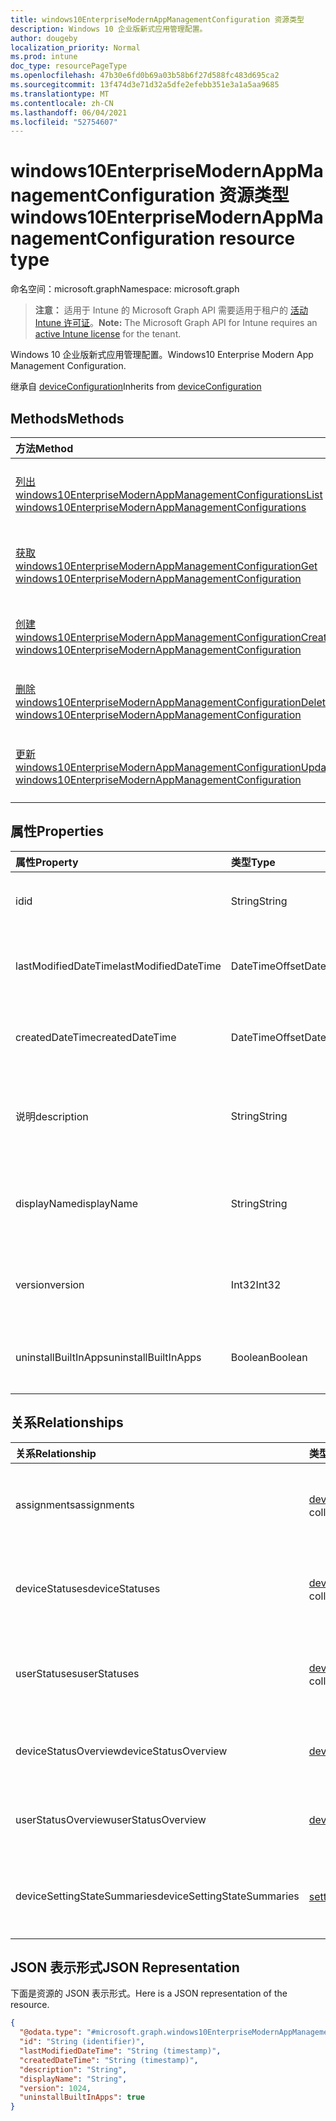 ```yaml
---
title: windows10EnterpriseModernAppManagementConfiguration 资源类型
description: Windows 10 企业版新式应用管理配置。
author: dougeby
localization_priority: Normal
ms.prod: intune
doc_type: resourcePageType
ms.openlocfilehash: 47b30e6fd0b69a03b58b6f27d588fc483d695ca2
ms.sourcegitcommit: 13f474d3e71d32a5dfe2efebb351e3a1a5aa9685
ms.translationtype: MT
ms.contentlocale: zh-CN
ms.lasthandoff: 06/04/2021
ms.locfileid: "52754607"
---
```

# <a name="windows10enterprisemodernappmanagementconfiguration-resource-type"></a><span data-ttu-id="474c9-103">windows10EnterpriseModernAppManagementConfiguration 资源类型</span><span class="sxs-lookup"><span data-stu-id="474c9-103">windows10EnterpriseModernAppManagementConfiguration resource type</span></span>

<span data-ttu-id="474c9-104">命名空间：microsoft.graph</span><span class="sxs-lookup"><span data-stu-id="474c9-104">Namespace: microsoft.graph</span></span>

> <span data-ttu-id="474c9-105">**注意：** 适用于 Intune 的 Microsoft Graph API 需要适用于租户的 [活动 Intune 许可证](https://go.microsoft.com/fwlink/?linkid=839381)。</span><span class="sxs-lookup"><span data-stu-id="474c9-105">**Note:** The Microsoft Graph API for Intune requires an [active Intune license](https://go.microsoft.com/fwlink/?linkid=839381) for the tenant.</span></span>

<span data-ttu-id="474c9-106">Windows 10 企业版新式应用管理配置。</span><span class="sxs-lookup"><span data-stu-id="474c9-106">Windows10 Enterprise Modern App Management Configuration.</span></span>


<span data-ttu-id="474c9-107">继承自 [deviceConfiguration](../resources/intune-deviceconfig-deviceconfiguration.md)</span><span class="sxs-lookup"><span data-stu-id="474c9-107">Inherits from [deviceConfiguration](../resources/intune-deviceconfig-deviceconfiguration.md)</span></span>

## <a name="methods"></a><span data-ttu-id="474c9-108">Methods</span><span class="sxs-lookup"><span data-stu-id="474c9-108">Methods</span></span>
|<span data-ttu-id="474c9-109">方法</span><span class="sxs-lookup"><span data-stu-id="474c9-109">Method</span></span>|<span data-ttu-id="474c9-110">返回类型</span><span class="sxs-lookup"><span data-stu-id="474c9-110">Return Type</span></span>|<span data-ttu-id="474c9-111">Description</span><span class="sxs-lookup"><span data-stu-id="474c9-111">Description</span></span>|
|:---|:---|:---|
|[<span data-ttu-id="474c9-112">列出 windows10EnterpriseModernAppManagementConfigurations</span><span class="sxs-lookup"><span data-stu-id="474c9-112">List windows10EnterpriseModernAppManagementConfigurations</span></span>](../api/intune-deviceconfig-windows10enterprisemodernappmanagementconfiguration-list.md)|<span data-ttu-id="474c9-113">[windows10EnterpriseModernAppManagementConfiguration](../resources/intune-deviceconfig-windows10enterprisemodernappmanagementconfiguration.md) 集合</span><span class="sxs-lookup"><span data-stu-id="474c9-113">[windows10EnterpriseModernAppManagementConfiguration](../resources/intune-deviceconfig-windows10enterprisemodernappmanagementconfiguration.md) collection</span></span>|<span data-ttu-id="474c9-114">列出 [windows10EnterpriseModernAppManagementConfiguration](../resources/intune-deviceconfig-windows10enterprisemodernappmanagementconfiguration.md) 对象的属性和关系。</span><span class="sxs-lookup"><span data-stu-id="474c9-114">List properties and relationships of the [windows10EnterpriseModernAppManagementConfiguration](../resources/intune-deviceconfig-windows10enterprisemodernappmanagementconfiguration.md) objects.</span></span>|
|[<span data-ttu-id="474c9-115">获取 windows10EnterpriseModernAppManagementConfiguration</span><span class="sxs-lookup"><span data-stu-id="474c9-115">Get windows10EnterpriseModernAppManagementConfiguration</span></span>](../api/intune-deviceconfig-windows10enterprisemodernappmanagementconfiguration-get.md)|[<span data-ttu-id="474c9-116">windows10EnterpriseModernAppManagementConfiguration</span><span class="sxs-lookup"><span data-stu-id="474c9-116">windows10EnterpriseModernAppManagementConfiguration</span></span>](../resources/intune-deviceconfig-windows10enterprisemodernappmanagementconfiguration.md)|<span data-ttu-id="474c9-117">读取 [windows10EnterpriseModernAppManagementConfiguration](../resources/intune-deviceconfig-windows10enterprisemodernappmanagementconfiguration.md) 对象的属性和关系。</span><span class="sxs-lookup"><span data-stu-id="474c9-117">Read properties and relationships of the [windows10EnterpriseModernAppManagementConfiguration](../resources/intune-deviceconfig-windows10enterprisemodernappmanagementconfiguration.md) object.</span></span>|
|[<span data-ttu-id="474c9-118">创建 windows10EnterpriseModernAppManagementConfiguration</span><span class="sxs-lookup"><span data-stu-id="474c9-118">Create windows10EnterpriseModernAppManagementConfiguration</span></span>](../api/intune-deviceconfig-windows10enterprisemodernappmanagementconfiguration-create.md)|[<span data-ttu-id="474c9-119">windows10EnterpriseModernAppManagementConfiguration</span><span class="sxs-lookup"><span data-stu-id="474c9-119">windows10EnterpriseModernAppManagementConfiguration</span></span>](../resources/intune-deviceconfig-windows10enterprisemodernappmanagementconfiguration.md)|<span data-ttu-id="474c9-120">创建新的 [windows10EnterpriseModernAppManagementConfiguration](../resources/intune-deviceconfig-windows10enterprisemodernappmanagementconfiguration.md) 对象。</span><span class="sxs-lookup"><span data-stu-id="474c9-120">Create a new [windows10EnterpriseModernAppManagementConfiguration](../resources/intune-deviceconfig-windows10enterprisemodernappmanagementconfiguration.md) object.</span></span>|
|[<span data-ttu-id="474c9-121">删除 windows10EnterpriseModernAppManagementConfiguration</span><span class="sxs-lookup"><span data-stu-id="474c9-121">Delete windows10EnterpriseModernAppManagementConfiguration</span></span>](../api/intune-deviceconfig-windows10enterprisemodernappmanagementconfiguration-delete.md)|<span data-ttu-id="474c9-122">无</span><span class="sxs-lookup"><span data-stu-id="474c9-122">None</span></span>|<span data-ttu-id="474c9-123">删除 [windows10EnterpriseModernAppManagementConfiguration](../resources/intune-deviceconfig-windows10enterprisemodernappmanagementconfiguration.md)。</span><span class="sxs-lookup"><span data-stu-id="474c9-123">Deletes a [windows10EnterpriseModernAppManagementConfiguration](../resources/intune-deviceconfig-windows10enterprisemodernappmanagementconfiguration.md).</span></span>|
|[<span data-ttu-id="474c9-124">更新 windows10EnterpriseModernAppManagementConfiguration</span><span class="sxs-lookup"><span data-stu-id="474c9-124">Update windows10EnterpriseModernAppManagementConfiguration</span></span>](../api/intune-deviceconfig-windows10enterprisemodernappmanagementconfiguration-update.md)|[<span data-ttu-id="474c9-125">windows10EnterpriseModernAppManagementConfiguration</span><span class="sxs-lookup"><span data-stu-id="474c9-125">windows10EnterpriseModernAppManagementConfiguration</span></span>](../resources/intune-deviceconfig-windows10enterprisemodernappmanagementconfiguration.md)|<span data-ttu-id="474c9-126">更新 [windows10EnterpriseModernAppManagementConfiguration](../resources/intune-deviceconfig-windows10enterprisemodernappmanagementconfiguration.md) 对象的属性。</span><span class="sxs-lookup"><span data-stu-id="474c9-126">Update the properties of a [windows10EnterpriseModernAppManagementConfiguration](../resources/intune-deviceconfig-windows10enterprisemodernappmanagementconfiguration.md) object.</span></span>|

## <a name="properties"></a><span data-ttu-id="474c9-127">属性</span><span class="sxs-lookup"><span data-stu-id="474c9-127">Properties</span></span>
|<span data-ttu-id="474c9-128">属性</span><span class="sxs-lookup"><span data-stu-id="474c9-128">Property</span></span>|<span data-ttu-id="474c9-129">类型</span><span class="sxs-lookup"><span data-stu-id="474c9-129">Type</span></span>|<span data-ttu-id="474c9-130">说明</span><span class="sxs-lookup"><span data-stu-id="474c9-130">Description</span></span>|
|:---|:---|:---|
|<span data-ttu-id="474c9-131">id</span><span class="sxs-lookup"><span data-stu-id="474c9-131">id</span></span>|<span data-ttu-id="474c9-132">String</span><span class="sxs-lookup"><span data-stu-id="474c9-132">String</span></span>|<span data-ttu-id="474c9-133">实体的键。</span><span class="sxs-lookup"><span data-stu-id="474c9-133">Key of the entity.</span></span> <span data-ttu-id="474c9-134">继承自 [deviceConfiguration](../resources/intune-deviceconfig-deviceconfiguration.md)</span><span class="sxs-lookup"><span data-stu-id="474c9-134">Inherited from [deviceConfiguration](../resources/intune-deviceconfig-deviceconfiguration.md)</span></span>|
|<span data-ttu-id="474c9-135">lastModifiedDateTime</span><span class="sxs-lookup"><span data-stu-id="474c9-135">lastModifiedDateTime</span></span>|<span data-ttu-id="474c9-136">DateTimeOffset</span><span class="sxs-lookup"><span data-stu-id="474c9-136">DateTimeOffset</span></span>|<span data-ttu-id="474c9-137">上次修改对象的日期/时间。</span><span class="sxs-lookup"><span data-stu-id="474c9-137">DateTime the object was last modified.</span></span> <span data-ttu-id="474c9-138">继承自 [deviceConfiguration](../resources/intune-deviceconfig-deviceconfiguration.md)</span><span class="sxs-lookup"><span data-stu-id="474c9-138">Inherited from [deviceConfiguration](../resources/intune-deviceconfig-deviceconfiguration.md)</span></span>|
|<span data-ttu-id="474c9-139">createdDateTime</span><span class="sxs-lookup"><span data-stu-id="474c9-139">createdDateTime</span></span>|<span data-ttu-id="474c9-140">DateTimeOffset</span><span class="sxs-lookup"><span data-stu-id="474c9-140">DateTimeOffset</span></span>|<span data-ttu-id="474c9-141">创建对象的日期/时间。</span><span class="sxs-lookup"><span data-stu-id="474c9-141">DateTime the object was created.</span></span> <span data-ttu-id="474c9-142">继承自 [deviceConfiguration](../resources/intune-deviceconfig-deviceconfiguration.md)</span><span class="sxs-lookup"><span data-stu-id="474c9-142">Inherited from [deviceConfiguration](../resources/intune-deviceconfig-deviceconfiguration.md)</span></span>|
|<span data-ttu-id="474c9-143">说明</span><span class="sxs-lookup"><span data-stu-id="474c9-143">description</span></span>|<span data-ttu-id="474c9-144">String</span><span class="sxs-lookup"><span data-stu-id="474c9-144">String</span></span>|<span data-ttu-id="474c9-145">管理员提供的设备配置的说明。</span><span class="sxs-lookup"><span data-stu-id="474c9-145">Admin provided description of the Device Configuration.</span></span> <span data-ttu-id="474c9-146">继承自 [deviceConfiguration](../resources/intune-deviceconfig-deviceconfiguration.md)</span><span class="sxs-lookup"><span data-stu-id="474c9-146">Inherited from [deviceConfiguration](../resources/intune-deviceconfig-deviceconfiguration.md)</span></span>|
|<span data-ttu-id="474c9-147">displayName</span><span class="sxs-lookup"><span data-stu-id="474c9-147">displayName</span></span>|<span data-ttu-id="474c9-148">String</span><span class="sxs-lookup"><span data-stu-id="474c9-148">String</span></span>|<span data-ttu-id="474c9-149">管理员提供的设备配置的名称。</span><span class="sxs-lookup"><span data-stu-id="474c9-149">Admin provided name of the device configuration.</span></span> <span data-ttu-id="474c9-150">继承自 [deviceConfiguration](../resources/intune-deviceconfig-deviceconfiguration.md)</span><span class="sxs-lookup"><span data-stu-id="474c9-150">Inherited from [deviceConfiguration](../resources/intune-deviceconfig-deviceconfiguration.md)</span></span>|
|<span data-ttu-id="474c9-151">version</span><span class="sxs-lookup"><span data-stu-id="474c9-151">version</span></span>|<span data-ttu-id="474c9-152">Int32</span><span class="sxs-lookup"><span data-stu-id="474c9-152">Int32</span></span>|<span data-ttu-id="474c9-153">设备配置的版本。</span><span class="sxs-lookup"><span data-stu-id="474c9-153">Version of the device configuration.</span></span> <span data-ttu-id="474c9-154">继承自 [deviceConfiguration](../resources/intune-deviceconfig-deviceconfiguration.md)</span><span class="sxs-lookup"><span data-stu-id="474c9-154">Inherited from [deviceConfiguration](../resources/intune-deviceconfig-deviceconfiguration.md)</span></span>|
|<span data-ttu-id="474c9-155">uninstallBuiltInApps</span><span class="sxs-lookup"><span data-stu-id="474c9-155">uninstallBuiltInApps</span></span>|<span data-ttu-id="474c9-156">Boolean</span><span class="sxs-lookup"><span data-stu-id="474c9-156">Boolean</span></span>|<span data-ttu-id="474c9-157">指示是否卸载内置 Windows 应用的固定列表。</span><span class="sxs-lookup"><span data-stu-id="474c9-157">Indicates whether or not to uninstall a fixed list of built-in Windows apps.</span></span>|

## <a name="relationships"></a><span data-ttu-id="474c9-158">关系</span><span class="sxs-lookup"><span data-stu-id="474c9-158">Relationships</span></span>
|<span data-ttu-id="474c9-159">关系</span><span class="sxs-lookup"><span data-stu-id="474c9-159">Relationship</span></span>|<span data-ttu-id="474c9-160">类型</span><span class="sxs-lookup"><span data-stu-id="474c9-160">Type</span></span>|<span data-ttu-id="474c9-161">Description</span><span class="sxs-lookup"><span data-stu-id="474c9-161">Description</span></span>|
|:---|:---|:---|
|<span data-ttu-id="474c9-162">assignments</span><span class="sxs-lookup"><span data-stu-id="474c9-162">assignments</span></span>|<span data-ttu-id="474c9-163">[deviceConfigurationAssignment](../resources/intune-deviceconfig-deviceconfigurationassignment.md) 集合</span><span class="sxs-lookup"><span data-stu-id="474c9-163">[deviceConfigurationAssignment](../resources/intune-deviceconfig-deviceconfigurationassignment.md) collection</span></span>|<span data-ttu-id="474c9-164">设备配置文件的分配列表。</span><span class="sxs-lookup"><span data-stu-id="474c9-164">The list of assignments for the device configuration profile.</span></span> <span data-ttu-id="474c9-165">继承自 [deviceConfiguration](../resources/intune-deviceconfig-deviceconfiguration.md)</span><span class="sxs-lookup"><span data-stu-id="474c9-165">Inherited from [deviceConfiguration](../resources/intune-deviceconfig-deviceconfiguration.md)</span></span>|
|<span data-ttu-id="474c9-166">deviceStatuses</span><span class="sxs-lookup"><span data-stu-id="474c9-166">deviceStatuses</span></span>|<span data-ttu-id="474c9-167">[deviceConfigurationDeviceStatus](../resources/intune-deviceconfig-deviceconfigurationdevicestatus.md) 集合</span><span class="sxs-lookup"><span data-stu-id="474c9-167">[deviceConfigurationDeviceStatus](../resources/intune-deviceconfig-deviceconfigurationdevicestatus.md) collection</span></span>|<span data-ttu-id="474c9-168">按设备的设备配置安装状态。</span><span class="sxs-lookup"><span data-stu-id="474c9-168">Device configuration installation status by device.</span></span> <span data-ttu-id="474c9-169">继承自 [deviceConfiguration](../resources/intune-deviceconfig-deviceconfiguration.md)</span><span class="sxs-lookup"><span data-stu-id="474c9-169">Inherited from [deviceConfiguration](../resources/intune-deviceconfig-deviceconfiguration.md)</span></span>|
|<span data-ttu-id="474c9-170">userStatuses</span><span class="sxs-lookup"><span data-stu-id="474c9-170">userStatuses</span></span>|<span data-ttu-id="474c9-171">[deviceConfigurationUserStatus](../resources/intune-deviceconfig-deviceconfigurationuserstatus.md) 集合</span><span class="sxs-lookup"><span data-stu-id="474c9-171">[deviceConfigurationUserStatus](../resources/intune-deviceconfig-deviceconfigurationuserstatus.md) collection</span></span>|<span data-ttu-id="474c9-172">用户的设备配置安装状态。</span><span class="sxs-lookup"><span data-stu-id="474c9-172">Device configuration installation status by user.</span></span> <span data-ttu-id="474c9-173">继承自 [deviceConfiguration](../resources/intune-deviceconfig-deviceconfiguration.md)</span><span class="sxs-lookup"><span data-stu-id="474c9-173">Inherited from [deviceConfiguration](../resources/intune-deviceconfig-deviceconfiguration.md)</span></span>|
|<span data-ttu-id="474c9-174">deviceStatusOverview</span><span class="sxs-lookup"><span data-stu-id="474c9-174">deviceStatusOverview</span></span>|[<span data-ttu-id="474c9-175">deviceConfigurationDeviceOverview</span><span class="sxs-lookup"><span data-stu-id="474c9-175">deviceConfigurationDeviceOverview</span></span>](../resources/intune-deviceconfig-deviceconfigurationdeviceoverview.md)|<span data-ttu-id="474c9-176">设备配置设备状态概述 继承自 [deviceConfiguration](../resources/intune-deviceconfig-deviceconfiguration.md)</span><span class="sxs-lookup"><span data-stu-id="474c9-176">Device Configuration devices status overview Inherited from [deviceConfiguration](../resources/intune-deviceconfig-deviceconfiguration.md)</span></span>|
|<span data-ttu-id="474c9-177">userStatusOverview</span><span class="sxs-lookup"><span data-stu-id="474c9-177">userStatusOverview</span></span>|[<span data-ttu-id="474c9-178">deviceConfigurationUserOverview</span><span class="sxs-lookup"><span data-stu-id="474c9-178">deviceConfigurationUserOverview</span></span>](../resources/intune-deviceconfig-deviceconfigurationuseroverview.md)|<span data-ttu-id="474c9-179">设备配置用户状态概述 继承自 [deviceConfiguration](../resources/intune-deviceconfig-deviceconfiguration.md)</span><span class="sxs-lookup"><span data-stu-id="474c9-179">Device Configuration users status overview Inherited from [deviceConfiguration](../resources/intune-deviceconfig-deviceconfiguration.md)</span></span>|
|<span data-ttu-id="474c9-180">deviceSettingStateSummaries</span><span class="sxs-lookup"><span data-stu-id="474c9-180">deviceSettingStateSummaries</span></span>|<span data-ttu-id="474c9-181">[settingStateDeviceSummary](../resources/intune-deviceconfig-settingstatedevicesummary.md) 集合</span><span class="sxs-lookup"><span data-stu-id="474c9-181">[settingStateDeviceSummary](../resources/intune-deviceconfig-settingstatedevicesummary.md) collection</span></span>|<span data-ttu-id="474c9-182">设备配置设置状态设备摘要 继承自 [deviceConfiguration](../resources/intune-deviceconfig-deviceconfiguration.md)</span><span class="sxs-lookup"><span data-stu-id="474c9-182">Device Configuration Setting State Device Summary Inherited from [deviceConfiguration](../resources/intune-deviceconfig-deviceconfiguration.md)</span></span>|

## <a name="json-representation"></a><span data-ttu-id="474c9-183">JSON 表示形式</span><span class="sxs-lookup"><span data-stu-id="474c9-183">JSON Representation</span></span>
<span data-ttu-id="474c9-184">下面是资源的 JSON 表示形式。</span><span class="sxs-lookup"><span data-stu-id="474c9-184">Here is a JSON representation of the resource.</span></span>
<!-- {
  "blockType": "resource",
  "keyProperty": "id",
  "@odata.type": "microsoft.graph.windows10EnterpriseModernAppManagementConfiguration"
}
-->
``` json
{
  "@odata.type": "#microsoft.graph.windows10EnterpriseModernAppManagementConfiguration",
  "id": "String (identifier)",
  "lastModifiedDateTime": "String (timestamp)",
  "createdDateTime": "String (timestamp)",
  "description": "String",
  "displayName": "String",
  "version": 1024,
  "uninstallBuiltInApps": true
}
```




